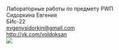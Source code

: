 ﻿Лабораторные работы по предмету РWП <br />
Сидоркина Евгения <br />
БИс-22 <br />
evgenysidorkin@gmail.com <br />
http://vk.com/voldoksan <br />
<img src="https://encrypted-tbn0.gstatic.com/images?q=tbn:ANd9GcQYKjGCCAAMNX-M2o-L3Q1sNCM3X015G8eTV3nk-UWQ86dB2u94hcPIEHI"> <br />